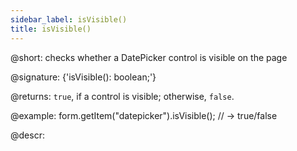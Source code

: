 ```yaml
---
sidebar_label: isVisible()
title: isVisible()
---          
```


@short: checks whether a DatePicker control is visible on the page

@signature: {'isVisible(): boolean;'}

@returns:
`true`, if a control is visible; otherwise, `false`.

@example:
form.getItem("datepicker").isVisible(); 
// -> true/false

@descr:
